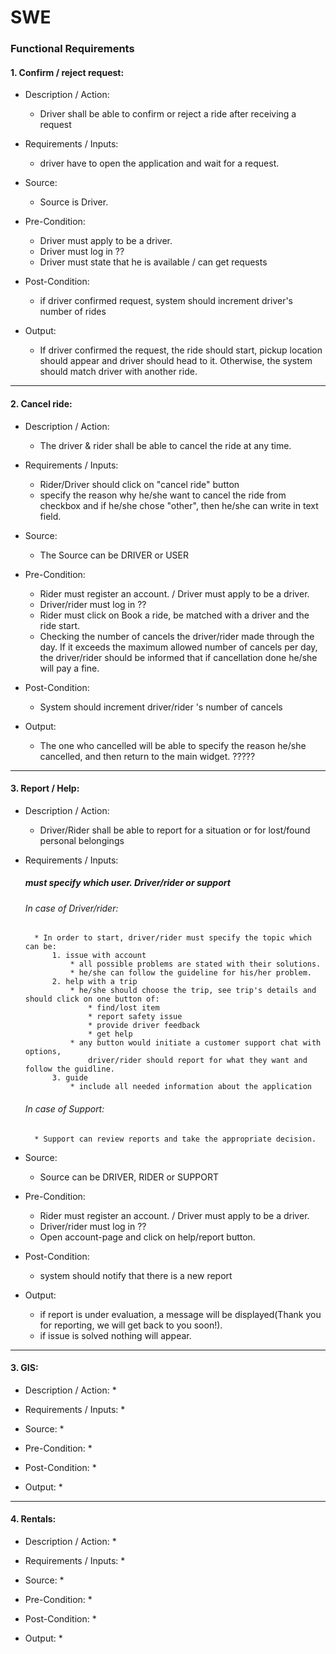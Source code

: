 # SWE

### Functional Requirements

#### 1. Confirm / reject request:

* Description / Action:
    * Driver shall be able to confirm or reject a ride after receiving a request

* Requirements / Inputs:
    * driver have to open the application and wait for a request.

* Source:
    * Source is Driver.

* Pre-Condition:
    * Driver must apply to be a driver.
    * Driver must log in ??
    * Driver must state that he is available / can get requests

* Post-Condition:
    * if driver confirmed request, system should increment driver's number of rides

* Output:
    * If driver confirmed the request, the ride should start, pickup location should appear and driver should head to it.
    Otherwise, the system should match driver with another ride.

***

#### 2. Cancel ride:

* Description / Action:
    * The driver & rider shall be able to cancel the ride at any time.

* Requirements / Inputs:
    * Rider/Driver should click on "cancel ride" button
    * specify the reason why he/she want to cancel the ride from checkbox and if he/she chose "other", then he/she can write in text field.

* Source:
    * The Source can be DRIVER or USER

* Pre-Condition:
    * Rider must register an account. / Driver must apply to be a driver.
    * Driver/rider must log in ??
    * Rider must click on Book a ride, be matched with a driver and the ride start.
    * Checking the number of cancels the driver/rider made through the day.
    If it exceeds the maximum allowed number of cancels per day,
      the driver/rider should be informed that if cancellation done he/she will pay a fine.

* Post-Condition:
    * System should increment driver/rider 's number of cancels 

* Output:
    * The one who cancelled will be able to specify the reason he/she cancelled, and then return to the main widget.   ?????

***

#### 3. Report / Help:

* Description / Action:
    * Driver/Rider shall be able to report for a situation or for lost/found personal belongings

* Requirements / Inputs:
    ##### must specify which user. Driver/rider or support
    ###### In case of Driver/rider:
        * In order to start, driver/rider must specify the topic which can be:
            1. issue with account
                * all possible problems are stated with their solutions.
                * he/she can follow the guideline for his/her problem.
            2. help with a trip
                * he/she should choose the trip, see trip's details and should click on one button of:
                    * find/lost item
                    * report safety issue
                    * provide driver feedback
                    * get help 
                * any button would initiate a customer support chat with options,
                    driver/rider should report for what they want and follow the guidline.
            3. guide
                * include all needed information about the application
        
    ###### In case of Support:
        * Support can review reports and take the appropriate decision.
* Source:
    * Source can be DRIVER, RIDER or SUPPORT

* Pre-Condition:
    * Rider must register an account. / Driver must apply to be a driver.
    * Driver/rider must log in ??
    * Open account-page and click on help/report button.

* Post-Condition:
    * system should notify that there is a new report

* Output:
    * if report is under evaluation, a message will be displayed(Thank you for reporting, we will get back to you soon!).
    * if issue is solved nothing will appear.

***

#### 3. GIS:

* Description / Action:
    * 

* Requirements / Inputs:
    * 

* Source:
    * 

* Pre-Condition:
    * 

* Post-Condition:
    * 

* Output:
    * 

*** 

#### 4. Rentals:

* Description / Action:
    * 

* Requirements / Inputs:
    * 

* Source:
    * 

* Pre-Condition:
    * 

* Post-Condition:
    * 

* Output:
    * 

